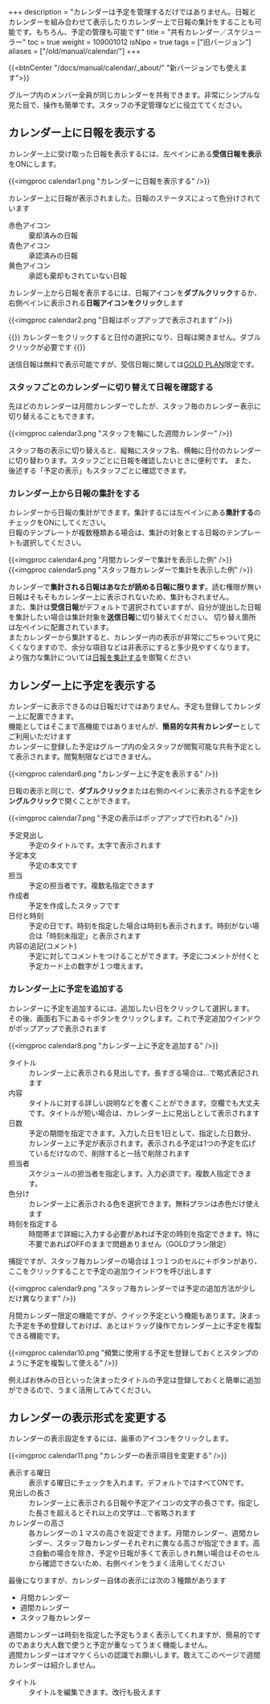 +++
description = "カレンダーは予定を管理するだけではありません。日報とカレンダーを組み合わせて表示したりカレンダー上で日報の集計をすることも可能です。もちろん、予定の管理も可能です"
title = "共有カレンダー／スケジューラー"
toc = true
weight = 109001012
isNipo = true
tags = ["旧バージョン"]
aliases = ["/old/manual/calendar/"]
+++

{{<btnCenter "/docs/manual/calendar/_about/" "新バージョンでも使えます">}}

グループ内のメンバー全員が同じカレンダーを共有できます。非常にシンプルな見た目で、操作も簡単です。スタッフの予定管理などに役立ててください。

## カレンダー上に日報を表示する

カレンダー上に受け取った日報を表示するには、左ペインにある**受信日報を表示**をONにします。

{{<imgproc calendar1.png "カレンダーに日報を表示する" />}}

カレンダー上に日報が表示されました。日報のステータスによって色分けされています

<dl class="basic">
  <dt>赤色アイコン</dt>
  <dd>棄却済みの日報</dd>
  <dt>青色アイコン</dt>
  <dd>承認済みの日報</dd>
  <dt>黄色アイコン</dt>
  <dd>承認も棄却もされていない日報</dd>
</dl>

カレンダー上から日報を表示するには、日報アイコンを**ダブルクリック**するか、右側ペインに表示される**日報アイコンをクリック**します

{{<imgproc calendar2.png "日報はポップアップで表示されます" />}}

{{<alice pos="left" icon="default">}}
カレンダーをクリックすると日付の選択になり、日報は開きません。ダブルクリックが必要です
{{</alice>}}

送信日報は無料で表示可能ですが、受信日報に関しては[GOLD PLAN](/old/system/price/)限定です。  

### スタッフごとのカレンダーに切り替えて日報を確認する

先ほどのカレンダーは月間カレンダーでしたが、スタッフ毎のカレンダー表示に切り替えることもできます。

{{<imgproc calendar3.png "スタッフを軸にした週間カレンダー" />}}

スタッフ毎の表示に切り替えると、縦軸にスタッフ名、横軸に日付のカレンダーに切り替わります。スタッフごとに日報を確認したいときに便利です。
また、後述する「予定の表示」もスタッフごとに確認できます。

### カレンダー上から日報の集計をする

カレンダーから日報の集計ができます。集計するには左ペインにある**集計する**のチェックをONにしてください。  
日報のテンプレートが複数種類ある場合は、集計の対象とする日報のテンプレートも選択してください。

{{<imgproc calendar4.png "月間カレンダーで集計を表示した例" />}}
{{<imgproc calendar5.png "スタッフ毎カレンダーで集計を表示した例" />}}

カレンダーで**集計される日報はあなたが読める日報に限ります**。読む権限が無い日報はそもそもカレンダー上に表示されないため、集計もされません。  
また、集計は**受信日報**がデフォルトで選択されていますが、自分が提出した日報を集計したい場合は集計対象を**送信日報**に切り替えてください。
切り替え箇所は左ペインに配置されています。  
またカレンダーから集計すると、カレンダー内の表示が非常にごちゃついて見にくくなりますので、余分な項目などは非表示にすると多少見やすくなります。
より強力な集計については[日報を集計する](/old/manual/analytics/)を御覧ください

## カレンダー上に予定を表示する

カレンダーに表示できるのは日報だけではありません。予定も登録してカレンダー上に配置できます。  
機能としてはそこまで高機能ではありませんが、**簡易的な共有カレンダー**としてご利用いただけます  
カレンダーに登録した予定はグループ内の全スタッフが閲覧可能な共有予定として表示されます。閲覧制限などはできません。

{{<imgproc calendar6.png "カレンダー上に予定を表示する" />}}

日報の表示と同じで、**ダブルクリック**または右側のペインに表示される予定を**シングルクリック**で開くことができます。

{{<imgproc calendar7.png "予定の表示はポップアップで行われる" />}}

<dl class="basic">
  <dt>予定見出し</dt>
  <dd>予定のタイトルです。太字で表示されます</dd>
  <dt>予定本文</dt>
  <dd>予定の本文です</dd>
  <dt>担当</dt>
  <dd>予定の担当者です。複数名指定できます</dd>
  <dt>作成者</dt>
  <dd>予定を作成したスタッフです</dd>
  <dt>日付と時刻</dt>
  <dd>予定の日です。時刻を指定した場合は時刻も表示されます。時刻がない場合は「時刻未指定」と表示されます</dd>
  <dt>内容の追記(コメント)</dt>
  <dd>予定に対してコメントをつけることができます。予定にコメントが付くと予定カード上の数字が１つ増えます。</dd>
</dl>

### カレンダー上に予定を追加する

カレンダーに予定を追加するには、追加したい日をクリックして選択します。  
その後、画面右下にある＋ボタンをクリックします。これで予定追加ウインドウがポップアップで表示されます

{{<imgproc calendar8.png "カレンダー上に予定を追加する" />}}

<dl class="basic">
  <dt>タイトル</dt>
  <dd>カレンダー上に表示される見出しです。長すぎる場合は...で略式表記されます</dd>
  <dt>内容</dt>
  <dd>タイトルに対する詳しい説明などを書くことができます。空欄でも大丈夫です。タイトルが短い場合は、カレンダー上に見出しとして表示されます</dd>
  <dt>日数</dt>
  <dd>予定の期間を指定できます。入力した日を1日として、指定した日数分、カレンダー上に予定が表示されます。表示される予定は1つの予定を広げているだけなので、削除すると一括で削除されます</dd>
  <dt>担当者</dt>
  <dd>スケジュールの担当者を指定します。入力必須です。複数人指定できます。</dd>
  <dt>色分け</dt>
  <dd>カレンダー上に表示される色を選択できます。無料プランは赤色だけ使えます</dd>
  <dt>時刻を指定する</dt>
  <dd>時間帯まで詳細に入力する必要があれば予定の時刻を指定できます。特に不要であればOFFのままで問題ありません（GOLDプラン限定）</dd>
</dl>

捕捉ですが、スタッフ毎カレンダーの場合は１つ１つのセルに＋ボタンがあり、ここをクリックすることで予定の追加ウインドウを呼び出します

{{<imgproc calendar9.png "スタッフ毎カレンダーでは予定の追加方法が少しだけ異なります" />}}

月間カレンダー限定の機能ですが、クイック予定という機能もあります。決まった予定を予め登録しておけば、あとはドラッグ操作でカレンダー上に予定を複製できる機能です。

{{<imgproc calendar10.png "頻繁に使用する予定を登録しておくとスタンプのように予定を複製して使える" />}}

例えばお休みの日といった決まったタイトルの予定は登録しておくと簡単に追加ができるので、うまく活用してみてください。

## カレンダーの表示形式を変更する

カレンダーの表示設定をするには、歯車のアイコンをクリックします。

{{<imgproc calendar11.png "カレンダーの表示項目を変更する" />}}

<dl class="basic">
  <dt>表示する曜日</dt>
  <dd>表示する曜日にチェックを入れます。デフォルトではすべてONです。</dd>
  <dt>見出しの長さ</dt>
  <dd>カレンダー上に表示される日報や予定アイコンの文字の長さです。指定した長さを超えるとそれ以上の文字は...で省略されます</dd>
  <dt>カレンダーの高さ</dt>
  <dd>各カレンダーの１マスの高さを設定できます。月間カレンダー、週間カレンダー、スタッフ毎カレンダーそれぞれに異なる高さが指定できます。高さ自動の場合を除き、予定や日報が多くて表示しきれ無い場合はそのセルから確認できないため、右側ペインをうまく活用してください</dd>
</dl>

最後になりますが、カレンダー自体の表示には次の３種類があります

- 月間カレンダー
- 週間カレンダー
- スタッフ毎カレンダー

週間カレンダーは時刻を指定した予定もうまく表示してくれますが、簡易的ですのであまり大人数で使うと予定が重なってうまく機能しません。  
週間カレンダーはオマケくらいの認識でお願いします。敢えてこのページで週間カレンダーは紹介しません。

<dl class="basic">
  <dt>タイトル</dt>
  <dd>タイトルを編集できます。改行も扱えます</dd>
</dl>
